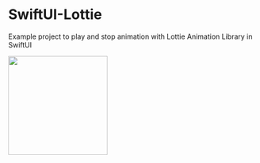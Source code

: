# SwiftUI-Lottie
Example project to play and stop animation with Lottie Animation Library in SwiftUI

<img src="https://github.com/esikmalazman-playground/SwiftUI-Lottie/assets/59039044/8e8d4328-de85-42bd-8a67-540b0e353925" width="200">



